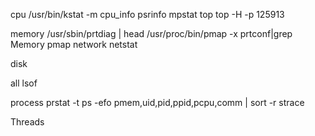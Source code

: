  cpu
  /usr/bin/kstat -m cpu_info
  psrinfo
  mpstat
  top
  top -H -p 125913
  
memory
  /usr/sbin/prtdiag | head
  /usr/proc/bin/pmap -x <process-id>
   prtconf|grep Memory
 pmap <pid> 
network
  netstat


disk

all
  lsof
  
process
  prstat -t
  ps -efo pmem,uid,pid,ppid,pcpu,comm | sort -r
  strace

Threads
  
